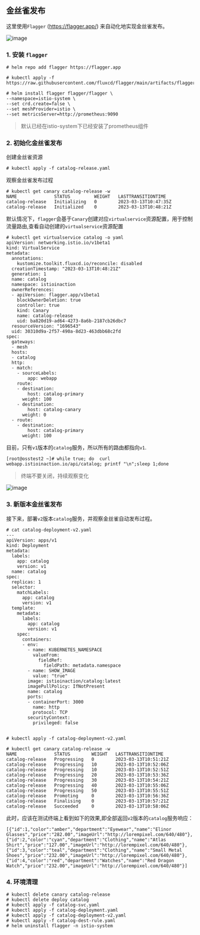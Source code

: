 ## 金丝雀发布

这里使用`Flagger` (https://flagger.app/) 来自动化地实现金丝雀发布。

![image](https://user-images.githubusercontent.com/4653664/224696379-02c57b5d-2d97-49e7-afe1-dc8da2612c85.png)


### 1. 安装 `flagger`

```
# helm repo add flagger https://flagger.app

# kubectl apply -f https://raw.githubusercontent.com/fluxcd/flagger/main/artifacts/flagger/crd.yaml

# helm install flagger flagger/flagger \
--namespace=istio-system \
--set crd.create=false \
--set meshProvider=istio \
--set metricsServer=http://prometheus:9090

```
> 默认已经在istio-system下已经安装了prometheus组件

### 2. 初始化金丝雀发布

创建金丝雀资源

```
# kubectl apply -f catalog-release.yaml
```

观察金丝雀发布过程

```
# kubectl get canary catalog-release -w
NAME              STATUS         WEIGHT   LASTTRANSITIONTIME
catalog-release   Initializing   0        2023-03-13T10:47:35Z
catalog-release   Initialized    0        2023-03-13T10:48:21Z
```

默认情况下，`flagger`会基于`Canary`创建对应`virtualservice`资源配置，用于控制流量路由,查看自动创建的`virtualservice`资源配置

```
# kubectl get virtualservice catalog -o yaml
apiVersion: networking.istio.io/v1beta1
kind: VirtualService
metadata:
  annotations:
    kustomize.toolkit.fluxcd.io/reconcile: disabled
  creationTimestamp: "2023-03-13T10:48:21Z"
  generation: 1
  name: catalog
  namespace: istioinaction
  ownerReferences:
  - apiVersion: flagger.app/v1beta1
    blockOwnerDeletion: true
    controller: true
    kind: Canary
    name: catalog-release
    uid: ba820d19-ad64-4273-8a6b-2187cb26dbc7
  resourceVersion: "1696543"
  uid: 30310d9a-2f57-490a-8d23-463dbb68c2fd
spec:
  gateways:
  - mesh
  hosts:
  - catalog
  http:
  - match:
    - sourceLabels:
        app: webapp
    route:
    - destination:
        host: catalog-primary
      weight: 100
    - destination:
        host: catalog-canary
      weight: 0
  - route:
    - destination:
        host: catalog-primary
      weight: 100

```

目前，只有`v1`版本的`catalog`服务，所以所有的路由都指向`v1`.

```
[root@osstest2 ~]# while true; do  curl webapp.istioinaction.io/api/catalog; printf "\n";sleep 1;done
```
> 终端不要关闭，持续观察变化

![image](https://user-images.githubusercontent.com/4653664/224697502-b04f1850-3905-4994-afef-c2f9225adfd6.png)

### 3. 新版本金丝雀发布

接下来，部署`v2`版本`catalog`服务，并观察金丝雀自动发布过程。

```
# cat catalog-deployment-v2.yaml
---
apiVersion: apps/v1
kind: Deployment
metadata:
  labels:
    app: catalog
    version: v1
  name: catalog
spec:
  replicas: 1
  selector:
    matchLabels:
      app: catalog
      version: v1
  template:
    metadata:
      labels:
        app: catalog
        version: v1
    spec:
      containers:
      - env:
        - name: KUBERNETES_NAMESPACE
          valueFrom:
            fieldRef:
              fieldPath: metadata.namespace
        - name: SHOW_IMAGE
          value: "true"
        image: istioinaction/catalog:latest
        imagePullPolicy: IfNotPresent
        name: catalog
        ports:
        - containerPort: 3000
          name: http
          protocol: TCP
        securityContext:
          privileged: false


# kubectl apply -f catalog-deployment-v2.yaml

# kubectl get canary catalog-release -w
NAME              STATUS        WEIGHT   LASTTRANSITIONTIME
catalog-release   Progressing   0        2023-03-13T10:51:21Z
catalog-release   Progressing   10       2023-03-13T10:52:06Z
catalog-release   Progressing   10       2023-03-13T10:52:51Z
catalog-release   Progressing   20       2023-03-13T10:53:36Z
catalog-release   Progressing   30       2023-03-13T10:54:21Z
catalog-release   Progressing   40       2023-03-13T10:55:06Z
catalog-release   Progressing   50       2023-03-13T10:55:51Z
catalog-release   Promoting     0        2023-03-13T10:56:36Z
catalog-release   Finalising    0        2023-03-13T10:57:21Z
catalog-release   Succeeded     0        2023-03-13T10:58:06Z
```

此时，应该在测试终端上看到如下的效果,即全部返回`v2`版本的`catalog`服务响应：

```
[{"id":1,"color":"amber","department":"Eyewear","name":"Elinor Glasses","price":"282.00","imageUrl":"http://lorempixel.com/640/480"},{"id":2,"color":"cyan","department":"Clothing","name":"Atlas Shirt","price":"127.00","imageUrl":"http://lorempixel.com/640/480"},{"id":3,"color":"teal","department":"Clothing","name":"Small Metal Shoes","price":"232.00","imageUrl":"http://lorempixel.com/640/480"},{"id":4,"color":"red","department":"Watches","name":"Red Dragon Watch","price":"232.00","imageUrl":"http://lorempixel.com/640/480"}]

```

### 4. 环境清理

```
# kubectl delete canary catalog-release
# kubectl delete deploy catalog
# kubectl apply -f catalog-svc.yaml
# kubectl apply -f catalog-deployment.yaml
# kubectl apply -f catalog-deployment-v2.yaml
# kubectl apply -f catalog-dest-rule.yaml
# helm uninstall flagger -n istio-system
```
